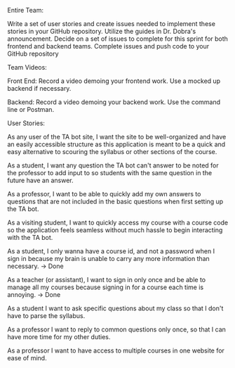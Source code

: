 Entire Team:

Write a set of user stories and create issues needed to implement these stories in your GitHub repository. Utilize the guides in Dr. Dobra's announcement.
Decide on a set of issues to complete for this sprint for both frontend and backend teams.
Complete issues and push code to your GitHub repository
 
Team Videos:

Front End:
  Record a video demoing your frontend work. Use a mocked up backend if necessary.

Backend:
  Record a video demoing your backend work. Use the command line or Postman.
  
User Stories:

   As any user of the TA bot site, I want the site to be well-organized and have an easily accessible structure as this application is meant to be a quick and easy alternative to scouring the syllabus or other sections of the course.
   
   As a student, I want any question the TA bot can't answer to be noted for the professor to add input to so students with the same question in the future have an answer.
   
   As a professor, I want to be able to quickly add my own answers to questions that are not included in the basic questions when first setting up the TA bot.
   
   As a visiting student, I want to quickly access my course with a course code so the application feels seamless without much hassle to begin interacting with the TA bot.
  
   As a student, I only wanna have a course id, and not a password when I sign in because my brain is unable to carry any more information than necessary. -> Done

   As a teacher (or assistant), I want to sign in only once and be able to manage all my courses because signing in for a course each time is annoying. -> Done
   
   As a student I want to ask specific questions about my class so that I don't have to parse the syllabus.
   
   As a professor I want to reply to common questions only once, so that I can have more time for my other duties.
   
   As a professor I want to have access to multiple courses in one website for ease of mind.
